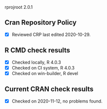 rprojroot 2.0.1

## Cran Repository Policy

- [x] Reviewed CRP last edited 2020-10-29.

## R CMD check results

- [x] Checked locally, R 4.0.3
- [x] Checked on CI system, R 4.0.3
- [x] Checked on win-builder, R devel

## Current CRAN check results

- [x] Checked on 2020-11-12, no problems found.
